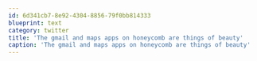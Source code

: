 ```yaml
---
id: 6d341cb7-8e92-4304-8856-79f0bb814333
blueprint: text
category: twitter
title: 'The gmail and maps apps on honeycomb are things of beauty'
caption: 'The gmail and maps apps on honeycomb are things of beauty'
---
```

